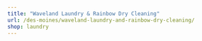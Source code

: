 ```yaml
---
title: "Waveland Laundry & Rainbow Dry Cleaning"
url: /des-moines/waveland-laundry-and-rainbow-dry-cleaning/
shop: laundry
---
```

